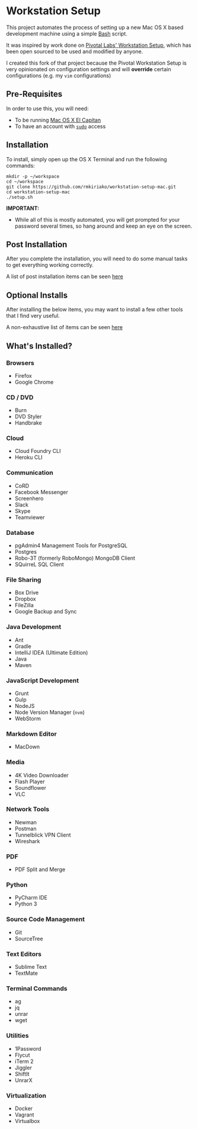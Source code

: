 # Workstation Setup

This project automates the process of setting up a new Mac OS X based development machine using a simple [Bash](https://www.gnu.org/software/bash/) script.

It was inspired by work done on [Pivotal Labs' Workstation Setup](https://github.com/pivotal/workstation-setup), which has been open sourced to be used and modified by anyone.

I created this fork of that project because the Pivotal Workstation Setup is very opinionated on configuration settings and will **override** certain configurations (e.g. my `vim` configurations)


## Pre-Requisites

In order to use this, you will need:
 
* To be running [Mac OS X El Capitan](https://itunes.apple.com/us/app/os-x-el-capitan/id1018109117)
* To have an account with [`sudo`](https://en.wikipedia.org/wiki/Sudo) access


## Installation

To install, simply open up the OS X Terminal and run the following commands:
 
```
mkdir -p ~/workspace
cd ~/workspace
git clone https://github.com/rmkiriako/workstation-setup-mac.git
cd workstation-setup-mac
./setup.sh
```

**IMPORTANT:**

* While all of this is mostly automated, you will get prompted for your password several times, so hang around and keep an eye on the screen.


## Post Installation

After you complete the installation, you will need to do some manual tasks to get everything working correctly.

A list of post installation items can be seen [here](./POST_INSTALLATION.md)


## Optional Installs

After installing the below items, you may want to install a few other tools that I find very useful.

A non-exhaustive list of items can be seen [here](./OPTIONAL_INSTALLS.md)


## What's Installed?

### Browsers

* Firefox
* Google Chrome

### CD / DVD

* Burn
* DVD Styler
* Handbrake

### Cloud

* Cloud Foundry CLI
* Heroku CLI

### Communication

* CoRD
* Facebook Messenger
* Screenhero
* Slack
* Skype
* Teamviewer

### Database

* pgAdmin4 Management Tools for PostgreSQL
* Postgres
* Robo-3T (formerly RoboMongo) MongoDB Client
* SQuirreL SQL Client

### File Sharing

* Box Drive
* Dropbox
* FileZilla
* Google Backup and Sync

### Java Development

* Ant
* Gradle
* IntelliJ IDEA (Ultimate  Edition)
* Java
* Maven

### JavaScript Development

* Grunt
* Gulp
* NodeJS
* Node Version Manager (`nvm`)
* WebStorm

### Markdown Editor

* MacDown

### Media

* 4K Video Downloader
* Flash Player
* Soundflower
* VLC

### Network Tools

* Newman
* Postman
* Tunnelblick VPN Client
* Wireshark

### PDF

* PDF Split and Merge

### Python

* PyCharm IDE
* Python 3

### Source Code Management

* Git
* SourceTree

### Text Editors

* Sublime Text
* TextMate

### Terminal Commands 

* ag
* jq
* unrar
* wget

### Utilities

* 1Password
* Flycut
* iTerm 2
* Jiggler
* ShiftIt
* UnrarX

### Virtualization

* Docker
* Vagrant
* Virtualbox

